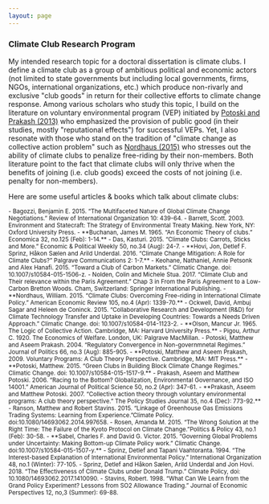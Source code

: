 ```yaml
---
layout: page
---
```


### Climate Club Research Program

My intended research topic for a doctoral dissertation is climate clubs. I define a climate club as a group of ambitious political and economic actors (not limited to state governments but including local governments, firms, NGOs, international organizations, etc.) which produce non-rivarly and exclusive "club goods" in return for their collective efforts to climate change response. Among various scholars who study this topic, I build on the literature on voluntary environmental program (VEP) initiated by [Potoski and Prakash (2013)](https://www.annualreviews.org/doi/abs/10.1146/annurev-polisci-032211-211224) who emphasized the provision of public good (in their studies, mostly "reputational effects") for successful VEPs. Yet, I also resonate with those who stand on the tradition of "climate change as collective action problem" such as [Nordhaus (2015)](https://www.aeaweb.org/articles?id=10.1257/aer.15000001) who stresses out the ability of climate clubs to penalize free-riding by their non-members. Both literature point to the fact that climate clubs will only thrive when the benefits of joining (i.e. club goods) exceed the costs of not joining (i.e. penalty for non-members). 

Here are some useful articles & books which talk about climate clubs:

<sup>
- Bagozzi, Benjamin E. 2015. “The Multifaceted Nature of Global Climate Change Negotiations.” Review of International Organization 10: 439-64.  
- Barrett, Scott. 2003. Environment and Statecraft: The Strategy of Environmental Treaty Making. New York, NY: Oxford University Press.     
- **Buchanan, James M. 1965. “An Economic Theory of clubs.” Economica 32, no.125 (Feb): 1-14.**
- Das, Kasturi. 2015. “Climate Clubs: Carrots, Sticks and More.” Economic & Political Weekly 50, no.34 (Aug): 24-7.   
- **Hovi, Jon, Detlef F. Sprinz, Håkon Sælen and Arild Underdal. 2016. “Climate Change Mitigation: A Role for Climate Clubs?” Palgrave Communications 2: 1-7.**
- Keohane, Nathaniel,  Annie Petsonk and Alex Hanafi. 2015. “Toward a Club of Carbon Markets.” Climatic Change. doi: 10.1007/s10584-015-1506-z.  
- Nolden, Colin and Michele Stua. 2017. “Climate Club and Their relevance within the Paris Agreement.” Chap 3 in From the Paris Agreement to a Low-Carbon Bretton Woods. Cham, Switzerland: Springer International Publishing.   
- **Nordhaus, William. 2015. “Climate Clubs: Overcoming Free-riding in International Climate Policy.” American Economic Review 105, no.4 (Apr): 1339-70.**
- Ockwell, David, Ambuj Sagar and Heleen de Coninck. 2015. “Collaborative Research and Development (R&D) for Climate Technology Transfer and Uptake in Developing Countries: Towards a Needs Driven Approach.” Climatic Change. doi: 10.1007/s10584-014-1123-2.   
- **Olson, Mancur Jr. 1965. The Logic of Collective Action. Cambridge, MA: Harvard University Press.**
- Pigou, Arthur C. 1920. The Economics of Welfare. London, UK: Palgrave MacMillan.   
- Potoski, Matthew and Aseem Prakash. 2004. “Regulatory Convergence in Non-governmnetal Regimes.” Journal of Politics 66, no.3 (Aug): 885-905.  
- **Potoski, Matthew and Aseem Prakash, 2009. Voluntary Programs: A Club Theory Perspective. Cambridge, MA: MIT Press.**
- **Potoski, Matthew. 2015. “Green Clubs in Building Block Climate Change Regimes.” Climatic Change. doi: 10.1007/s10584-015-1517-9.**
- Prakash, Aseem and Matthew Potoski. 2006. “Racing to the Bottom? Globalization, Environmental Governance, and ISO 14001.” American Journal of Political Science 50, no.2 (Apr): 347-61.   
- **Prakash, Aseem and Matthew Potoski. 2007. “Collective action theory through voluntary environmental programs: A club theory perspective.” The Policy Studies Journal 35, no.4 (Dec): 773-92.**
- Ranson, Matthew and Robert Stavins. 2015. “Linkage of Greenhouse Gas Emissions Trading Systems: Learning from Experience.”Climate Policy. doi:10.1080/14693062.2014.997658.   
- Rosen, Amanda M. 2015. “The Wrong Solution at the Right Time: The Failure of the Kyoto Protocol on Climate Change.”Politics & Policy 43, no.1 (Feb): 30-58.    
- **Sabel, Charles F. and David G. Victor. 2015. “Governing Global Problems under Uncertainty: Making Bottom-up Climate Policy work.” Climatic Change. doi:10.1007/s10584-015-1507-y.**  
- Sprinz, Detlef and Tapani Vaahtoranta. 1994. “The Interest-based Explanation of International Environmental Policy.” International Organization 48, no.1 (Winter): 77-105.   
- Sprinz, Detlef and Håkon Sælen, Arild Underdal and Jon Hovi. 2018. “The Effectiveness of Climate Clubs under Donald Trump.” Climate Policy, doi: 10.1080/14693062.2017.1410090. 
- Stavins, Robert. 1998. “What Can We Learn from the Grand Policy Experiment? Lessons from SO2 Allowance Trading.” Journal of Economic Perspectives 12, no,3 (Summer): 69-88.   
</sup>
